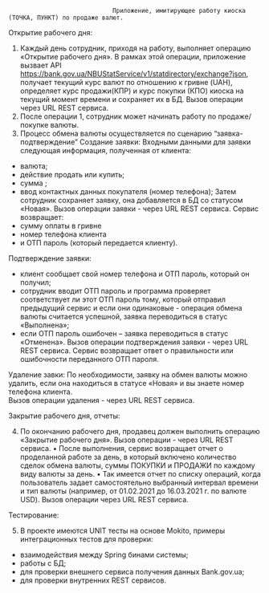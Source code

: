                                  Приложение, имитирующее работу киоска (ТОЧКА, ПУНКТ) по продаже валют.
                                 
Открытие рабочего дня: 

1)	Каждый день сотрудник, приходя на работу, выполняет операцию «Открытие рабочего дня».
В рамках этой операции, приложение вызвает API https://bank.gov.ua/NBUStatService/v1/statdirectory/exchange?json, получает текущий курс валют по отношению к гривне (UAH), определяет курс продажи(КПР) и курс покупки (КПО) киоска на текущий момент времени и сохраняет их в БД.
Вызов операции через URL REST сервиса. 
2)	После операции 1, сотрудник может начинать работу по продаже/покупке валюты. 
3)	Процесс обмена валюты осуществляется по сценарию “заявка-подтверждение”
Создание заявки:
Входными данными для заявки следующая информация, полученная от клиента:
- валюта;
- действие продать или купить;
- сумма ;
- ввод контактных данных покупателя (номер телефона);
Затем сотрудник сохраняет заявку, она добавляется в БД со статусом «Новая».
Вызов операции заявки - через URL REST сервиса. 
Сервис возвращает:
-  сумму оплаты в гривне
-  номер телефона клиента
-  и ОТП пароль (который передается клиенту).

Подтверждение заявки: 
- клиент сообщает свой номер телефона и ОТП пароль, который он получил;
- сотрудник вводит ОТП пароль и программа проверяет соответствует ли этот ОТП пароль тому, который отправил предыдущий сервис и если они одинаковые - операция обмена валюты считается успешной, заявка переводиться в статус «Выполнена»;
- если ОТП пароль ошибочен – заявка переводиться в статус «Отменена».
Вызов операции подтверждения заявки - через URL REST сервиса. 
Сервис возвращает ответ о правильности или ошибочности переданного ОТП пароля.

Удаление завки: 
По необходимости, заявку на обмен валюты можно удалить, если она находиться в статусе «Новая» и вы знаете номер телефона клиента.   
Вызов операции удаления - через URL REST сервиса.

Закрытие рабочего дня, отчеты:

4)	По окончанию рабочего дня, продавец должен выполнить операцию «Закрытие рабочего дня». 
Вызов операции - через URL REST сервиса.
•	После выполнения, сервис возвращает отчет о  проделанной работе за день, в который включено количество сделок обмена валюты, суммы ПОКУПКИ и ПРОДАЖИ по каждому виду валюты за день.
•	Так имеется отчет по списку операций, когда пользователь задает самостоятельно 
выбранный интервал времени и тип валюты (например, от 01.02.2021 до 16.03.2021 г. по валюте USD). 
Вызов операции через URL REST сервиса. 

 Тестирование:
            
5)	В проекте имеются UNIT тесты на основе Mokito, примеры интеграционных тестов для проверки: 
- взаимодействия между Spring бинами системы;
- работы с БД;
- для проверки внешнего сервиса получения данных Bank.gov.ua;
- для проверки внутренних REST сервисов.
